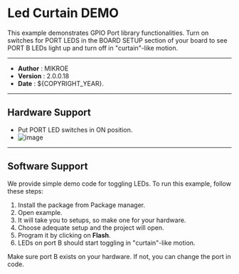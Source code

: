 # Led Curtain DEMO

This example demonstrates GPIO Port library functionalities.
Turn on switches for PORT LEDS in the BOARD SETUP section of your board
to see PORT B LEDs light up and turn off in "curtain"-like motion.

---

- **Author**      : MIKROE
- **Version**     : 2.0.0.18
- **Date**        : ${COPYRIGHT_YEAR}.

---

## Hardware Support

- Put PORT LED switches in ON position.
- ![image](https://download.mikroe.com/images/mikrosdk/v2/demos/demo_port_leds_switch.png)

---

## Software Support

We provide simple demo code for toggling LEDs. To run this example, follow these steps:

1. Install the package from Package manager.
2. Open example.
3. It will take you to setups, so make one for your hardware.
4. Choose adequate setup and the project will open.
5. Program it by clicking on **Flash**.
6. LEDs on port B should start toggling in "curtain"-like motion.

Make sure port B exists on your hardware. If not, you can change the port in code.
